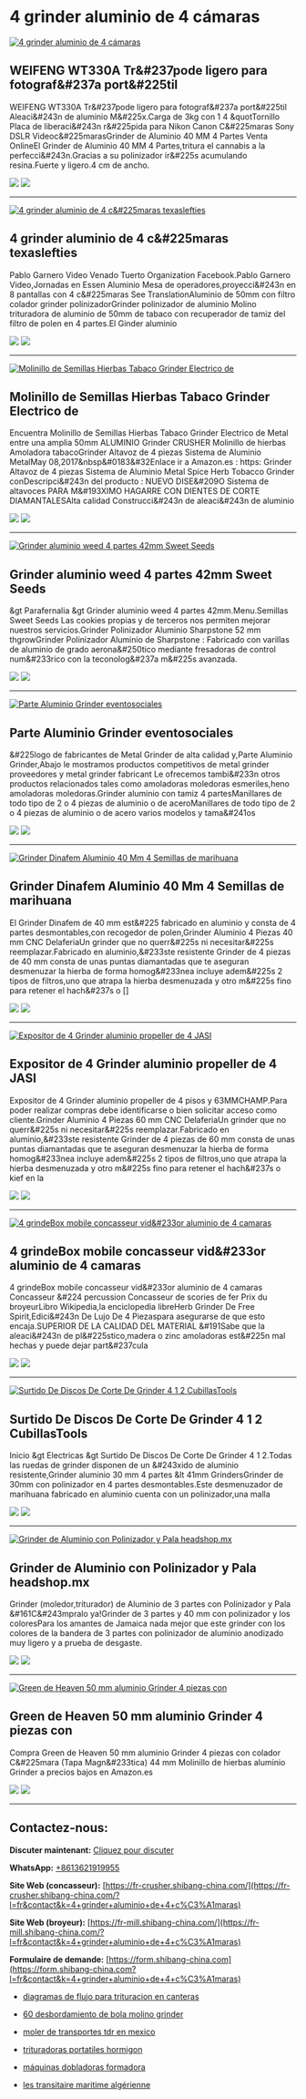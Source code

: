 # 4 grinder aluminio de 4 cámaras

<a href="https://swt.shibang-china.com/?l=fr&img&k=4+grinder+aluminio+de+4+c%C3%A1maras" target="_blank">![4 grinder aluminio de 4 cámaras](http://static.shibang-china.com/all-800x300/488.jpg)</a>

## WEIFENG WT330A Tr&#237pode ligero para fotograf&#237a port&#225til
WEIFENG WT330A Tr&#237pode ligero para fotograf&#237a port&#225til Aleaci&#243n de aluminio M&#225x.Carga de 3kg con 1 4 &quotTornillo Placa de liberaci&#243n r&#225pida para Nikon Canon C&#225maras Sony DSLR Videoc&#225marasGrinder de Aluminio 40 MM 4 Partes Venta OnlineEl Grinder de Aluminio 40 MM 4 Partes,tritura el cannabis a la perfecci&#243n.Gracias a su polinizador ir&#225s acumulando resina.Fuerte y ligero.4 cm de ancho.


<a href="https://whatsapp.shibangsoft.com/WhatsApp.php" target="_blank" title="WhatsApp">![](http://static.shibang-china.com/icon/whatsapp.png)</a> <a href="https://swt.shibang-china.com/?l=fr&icon&k=4+grinder+aluminio+de+4+c%C3%A1maras" target="_blank">![](http://static.shibang-china.com/icon/chat-fr.png)</a>

---

<a href="https://swt.shibang-china.com/?l=fr&img&k=4+grinder+aluminio+de+4+c%C3%A1maras" target="_blank">![4 grinder aluminio de 4 c&#225maras texaslefties](http://static.shibang-china.com/all-800x300/139.jpg)</a>

## 4 grinder aluminio de 4 c&#225maras texaslefties
Pablo Garnero Video Venado Tuerto Organization Facebook.Pablo Garnero Video,Jornadas en Essen Aluminio Mesa de operadores,proyecci&#243n en 8 pantallas con 4 c&#225maras See TranslationAluminio de 50mm con filtro colador grinder polinizadorGrinder polinizador de aluminio Molino trituradora de aluminio de 50mm de tabaco con recuperador de tamiz del filtro de polen en 4 partes.El Ginder aluminio


<a href="https://whatsapp.shibangsoft.com/WhatsApp.php" target="_blank" title="WhatsApp">![](http://static.shibang-china.com/icon/whatsapp.png)</a> <a href="https://swt.shibang-china.com/?l=fr&icon&k=4+grinder+aluminio+de+4+c%C3%A1maras" target="_blank">![](http://static.shibang-china.com/icon/chat-fr.png)</a>

---

<a href="https://swt.shibang-china.com/?l=fr&img&k=4+grinder+aluminio+de+4+c%C3%A1maras" target="_blank">![Molinillo de Semillas Hierbas Tabaco Grinder Electrico de](http://static.shibang-china.com/all-800x300/876.jpg)</a>

## Molinillo de Semillas Hierbas Tabaco Grinder Electrico de
Encuentra Molinillo de Semillas Hierbas Tabaco Grinder Electrico de Metal entre una amplia 50mm ALUMINIO Grinder CRUSHER Molinillo de hierbas Amoladora tabacoGrinder Altavoz de 4 piezas Sistema de Aluminio MetalMay 08,2017&nbsp&#0183&#32Enlace ir a Amazon.es : https: Grinder Altavoz de 4 piezas Sistema de Aluminio Metal Spice Herb Tobacco Grinder conDescripci&#243n del producto : NUEVO DISE&#209O Sistema de altavoces PARA M&#193XIMO HAGARRE CON DIENTES DE CORTE DIAMANTALESAlta calidad Construcci&#243n de aleaci&#243n de aluminio


<a href="https://whatsapp.shibangsoft.com/WhatsApp.php" target="_blank" title="WhatsApp">![](http://static.shibang-china.com/icon/whatsapp.png)</a> <a href="https://swt.shibang-china.com/?l=fr&icon&k=4+grinder+aluminio+de+4+c%C3%A1maras" target="_blank">![](http://static.shibang-china.com/icon/chat-fr.png)</a>

---

<a href="https://swt.shibang-china.com/?l=fr&img&k=4+grinder+aluminio+de+4+c%C3%A1maras" target="_blank">![Grinder aluminio weed 4 partes 42mm Sweet Seeds](http://static.shibang-china.com/all-800x300/1449.jpg)</a>

## Grinder aluminio weed 4 partes 42mm Sweet Seeds
&gt Parafernalia &gt Grinder aluminio weed 4 partes 42mm.Menu.Semillas Sweet Seeds Las cookies propias y de terceros nos permiten mejorar nuestros servicios.Grinder Polinizador Aluminio Sharpstone 52 mm thgrowGrinder Polinizador Aluminio de Sharpstone : Fabricado con varillas de aluminio de grado aerona&#250tico mediante fresadoras de control num&#233rico con la teconolog&#237a m&#225s avanzada.


<a href="https://whatsapp.shibangsoft.com/WhatsApp.php" target="_blank" title="WhatsApp">![](http://static.shibang-china.com/icon/whatsapp.png)</a> <a href="https://swt.shibang-china.com/?l=fr&icon&k=4+grinder+aluminio+de+4+c%C3%A1maras" target="_blank">![](http://static.shibang-china.com/icon/chat-fr.png)</a>

---

<a href="https://swt.shibang-china.com/?l=fr&img&k=4+grinder+aluminio+de+4+c%C3%A1maras" target="_blank">![Parte Aluminio Grinder eventosociales](http://static.shibang-china.com/all-800x300/324.jpg)</a>

## Parte Aluminio Grinder eventosociales
&#225logo de fabricantes de Metal Grinder de alta calidad y,Parte Aluminio Grinder,Abajo le mostramos productos competitivos de metal grinder proveedores y metal grinder fabricant Le ofrecemos tambi&#233n otros productos relacionados tales como amoladoras moledoras esmeriles,heno amoladoras moledoras.Grinder aluminio con tamiz 4 partesManillares de todo tipo de 2 o 4 piezas de aluminio o de aceroManillares de todo tipo de 2 o 4 piezas de aluminio o de acero varios modelos y tama&#241os


<a href="https://whatsapp.shibangsoft.com/WhatsApp.php" target="_blank" title="WhatsApp">![](http://static.shibang-china.com/icon/whatsapp.png)</a> <a href="https://swt.shibang-china.com/?l=fr&icon&k=4+grinder+aluminio+de+4+c%C3%A1maras" target="_blank">![](http://static.shibang-china.com/icon/chat-fr.png)</a>

---

<a href="https://swt.shibang-china.com/?l=fr&img&k=4+grinder+aluminio+de+4+c%C3%A1maras" target="_blank">![Grinder Dinafem Aluminio 40 Mm 4 Semillas de marihuana](http://static.shibang-china.com/all-800x300/1164.jpg)</a>

## Grinder Dinafem Aluminio 40 Mm 4 Semillas de marihuana
El Grinder Dinafem de 40 mm est&#225 fabricado en aluminio y consta de 4 partes desmontables,con recogedor de polen,Grinder Aluminio 4 Piezas 40 mm CNC DelaferiaUn grinder que no querr&#225s ni necesitar&#225s reemplazar.Fabricado en aluminio,&#233ste resistente Grinder de 4 piezas de 40 mm consta de unas puntas diamantadas que te aseguran desmenuzar la hierba de forma homog&#233nea incluye adem&#225s 2 tipos de filtros,uno que atrapa la hierba desmenuzada y otro m&#225s fino para retener el hach&#237s o []


<a href="https://whatsapp.shibangsoft.com/WhatsApp.php" target="_blank" title="WhatsApp">![](http://static.shibang-china.com/icon/whatsapp.png)</a> <a href="https://swt.shibang-china.com/?l=fr&icon&k=4+grinder+aluminio+de+4+c%C3%A1maras" target="_blank">![](http://static.shibang-china.com/icon/chat-fr.png)</a>

---

<a href="https://swt.shibang-china.com/?l=fr&img&k=4+grinder+aluminio+de+4+c%C3%A1maras" target="_blank">![Expositor de 4 Grinder aluminio propeller de 4 JASI](http://static.shibang-china.com/all-800x300/638.jpg)</a>

## Expositor de 4 Grinder aluminio propeller de 4 JASI
Expositor de 4 Grinder aluminio propeller de 4 pisos y 63MMCHAMP.Para poder realizar compras debe identificarse o bien solicitar acceso como cliente.Grinder Aluminio 4 Piezas 60 mm CNC DelaferiaUn grinder que no querr&#225s ni necesitar&#225s reemplazar.Fabricado en aluminio,&#233ste resistente Grinder de 4 piezas de 60 mm consta de unas puntas diamantadas que te aseguran desmenuzar la hierba de forma homog&#233nea incluye adem&#225s 2 tipos de filtros,uno que atrapa la hierba desmenuzada y otro m&#225s fino para retener el hach&#237s o kief en la


<a href="https://whatsapp.shibangsoft.com/WhatsApp.php" target="_blank" title="WhatsApp">![](http://static.shibang-china.com/icon/whatsapp.png)</a> <a href="https://swt.shibang-china.com/?l=fr&icon&k=4+grinder+aluminio+de+4+c%C3%A1maras" target="_blank">![](http://static.shibang-china.com/icon/chat-fr.png)</a>

---

<a href="https://swt.shibang-china.com/?l=fr&img&k=4+grinder+aluminio+de+4+c%C3%A1maras" target="_blank">![4 grindeBox mobile concasseur vid&#233or aluminio de 4 camaras](http://static.shibang-china.com/all-800x300/1074.jpg)</a>

## 4 grindeBox mobile concasseur vid&#233or aluminio de 4 camaras
4 grindeBox mobile concasseur vid&#233or aluminio de 4 camaras Concasseur &#224 percussion Concasseur de scories de fer Prix du broyeurLibro Wikipedia,la enciclopedia libreHerb Grinder De Free Spirit,Edici&#243n De Lujo De 4 Piezaspara asegurarse de que esto encaja.SUPERIOR DE LA CALIDAD DEL MATERIAL &#191Sabe que la aleaci&#243n de pl&#225stico,madera o zinc amoladoras est&#225n mal hechas y puede dejar part&#237cula


<a href="https://whatsapp.shibangsoft.com/WhatsApp.php" target="_blank" title="WhatsApp">![](http://static.shibang-china.com/icon/whatsapp.png)</a> <a href="https://swt.shibang-china.com/?l=fr&icon&k=4+grinder+aluminio+de+4+c%C3%A1maras" target="_blank">![](http://static.shibang-china.com/icon/chat-fr.png)</a>

---

<a href="https://swt.shibang-china.com/?l=fr&img&k=4+grinder+aluminio+de+4+c%C3%A1maras" target="_blank">![Surtido De Discos De Corte De Grinder 4 1 2 CubillasTools](http://static.shibang-china.com/all-800x300/35.jpg)</a>

## Surtido De Discos De Corte De Grinder 4 1 2 CubillasTools
Inicio &gt Electricas &gt Surtido De Discos De Corte De Grinder 4 1 2.Todas las ruedas de grinder disponen de un &#243xido de aluminio resistente,Grinder aluminio 30 mm 4 partes &lt 41mm GrindersGrinder de 30mm con polinizador en 4 partes desmontables.Este desmenuzador de marihuana fabricado en aluminio cuenta con un polinizador,una malla


<a href="https://whatsapp.shibangsoft.com/WhatsApp.php" target="_blank" title="WhatsApp">![](http://static.shibang-china.com/icon/whatsapp.png)</a> <a href="https://swt.shibang-china.com/?l=fr&icon&k=4+grinder+aluminio+de+4+c%C3%A1maras" target="_blank">![](http://static.shibang-china.com/icon/chat-fr.png)</a>

---

<a href="https://swt.shibang-china.com/?l=fr&img&k=4+grinder+aluminio+de+4+c%C3%A1maras" target="_blank">![Grinder de Aluminio con Polinizador y Pala headshop.mx](http://static.shibang-china.com/all-800x300/1311.jpg)</a>

## Grinder de Aluminio con Polinizador y Pala headshop.mx
Grinder (moledor,triturador) de Aluminio de 3 partes con Polinizador y Pala &#161C&#243mpralo ya!Grinder de 3 partes y 40 mm con polinizador y los coloresPara los amantes de Jamaica nada mejor que este grinder con los colores de la bandera de 3 partes con polinizador de aluminio anodizado muy ligero y a prueba de desgaste.


<a href="https://whatsapp.shibangsoft.com/WhatsApp.php" target="_blank" title="WhatsApp">![](http://static.shibang-china.com/icon/whatsapp.png)</a> <a href="https://swt.shibang-china.com/?l=fr&icon&k=4+grinder+aluminio+de+4+c%C3%A1maras" target="_blank">![](http://static.shibang-china.com/icon/chat-fr.png)</a>

---

<a href="https://swt.shibang-china.com/?l=fr&img&k=4+grinder+aluminio+de+4+c%C3%A1maras" target="_blank">![Green de Heaven 50 mm aluminio Grinder 4 piezas con](http://static.shibang-china.com/all-800x300/1458.jpg)</a>

## Green de Heaven 50 mm aluminio Grinder 4 piezas con
Compra Green de Heaven 50 mm aluminio Grinder 4 piezas con colador C&#225mara (Tapa Magn&#233tica) 44 mm Molinillo de hierbas aluminio Grinder a precios bajos en Amazon.es

<a href="https://whatsapp.shibangsoft.com/WhatsApp.php" target="_blank" title="WhatsApp">![](http://static.shibang-china.com/icon/whatsapp.png)</a> <a href="https://swt.shibang-china.com/?l=fr&icon&k=4+grinder+aluminio+de+4+c%C3%A1maras" target="_blank">![](http://static.shibang-china.com/icon/chat-fr.png)</a>

---
## Contactez-nous:

**Discuter maintenant:** [Cliquez pour discuter](https://swt.shibang-china.com?l=fr&contact&k=4+grinder+aluminio+de+4+c%C3%A1maras)

**WhatsApp:**  [+8613621919955](https://whatsapp.shibangsoft.com/WhatsApp.php)

**Site Web (concasseur):** [https://fr-crusher.shibang-china.com/](https://fr-crusher.shibang-china.com/?l=fr&contact&k=4+grinder+aluminio+de+4+c%C3%A1maras)

**Site Web (broyeur):** [https://fr-mill.shibang-china.com/](https://fr-mill.shibang-china.com/?l=fr&contact&k=4+grinder+aluminio+de+4+c%C3%A1maras)

**Formulaire de demande:** [https://form.shibang-china.com](https://form.shibang-china.com?l=fr&contact&k=4+grinder+aluminio+de+4+c%C3%A1maras)

* [diagramas de flujo para trituracion en canteras](../62/diagramas%20de%20flujo%20para%20trituracion%20en%20canteras.md)

* [60 desbordamiento de bola molino grinder](../64/60%20desbordamiento%20de%20bola%20molino%20grinder.md)

* [moler de transportes tdr en mexico](../65/moler%20de%20transportes%20tdr%20en%20mexico.md)

* [trituradoras portatiles hormigon](../64/trituradoras%20portatiles%20hormigon.md)

* [máquinas dobladoras formadora](../62/m%C3%A1quinas%20dobladoras%20formadora.md)

* [les transitaire maritime algérienne](../61/les%20transitaire%20maritime%20alg%C3%A9rienne.md)